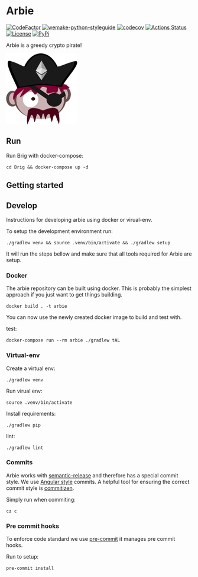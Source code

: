 # Arbie

[![CodeFactor](https://www.codefactor.io/repository/github/owodunni/arbie/badge?s=26f81a3989ea34700be306a9bbd3b90735e9c5ce)](https://www.codefactor.io/repository/github/owodunni/arbie) [![wemake-python-styleguide](https://img.shields.io/badge/style-wemake-000000.svg)](https://github.com/wemake-services/wemake-python-styleguide) [![codecov](https://codecov.io/gh/owodunni/Arbie/branch/master/graph/badge.svg?token=76NI0XBSH1)](https://codecov.io/gh/owodunni/Arbie) [![Actions Status](https://github.com/owodunni/arbie/workflows/Python%20Branch%20Workflow/badge.svg)](https://github.com/owodunni/arbie) [![License](https://img.shields.io/github/license/owodunni/GaugeRnR)](https://github.com/owodunni/GageRnR/blob/master/LICENSE)
[![PyPi](https://img.shields.io/pypi/v/Arbie)](https://pypi.org/project/Arbie/)


Arbie is a greedy crypto pirate!

![Arbie](./assets/icon/arbie-icon-192x192.png)

## Run

Run Brig with docker-compose:

```
cd Brig && docker-compose up -d
```

## Getting started

## Develop

Instructions for developing arbie using docker or virual-env.

To setup the development environment run:

```
./gradlew venv && source .venv/bin/activate && ./gradlew setup
```

It will run the steps bellow and make sure that all tools required for Arbie
are setup.

### Docker

The arbie repository can be built using docker. This is probably the simplest
approach if you just want to get things building.

```
docker build . -t arbie
```

You can now use the newly created docker image to build and test with.

test:
```
docker-compose run --rm arbie ./gradlew tAL
```

### Virtual-env

Create a virtual env:
```
./gradlew venv
```

Run virual env:
```
source .venv/bin/activate
```

Install requirements:
```
./gradlew pip
```

lint:
```
./gradlew lint
```

### Commits

Arbie works with [semantic-release](https://python-semantic-release.readthedocs.io/en/latest/)
and therefore has a special commit style. We use [Angular style](https://github.com/angular/angular.js/blob/master/DEVELOPERS.md#commits) commits. A helpful tool for ensuring the correct commit style is [commitizen](https://github.com/commitizen/cz-cli).

Simply run when commiting:
```
cz c
```

### Pre commit hooks

To enforce code standard we use [pre-commit](https://pre-commit.com/) it manages
pre commit hooks.

Run to setup:
```
pre-commit install
```
